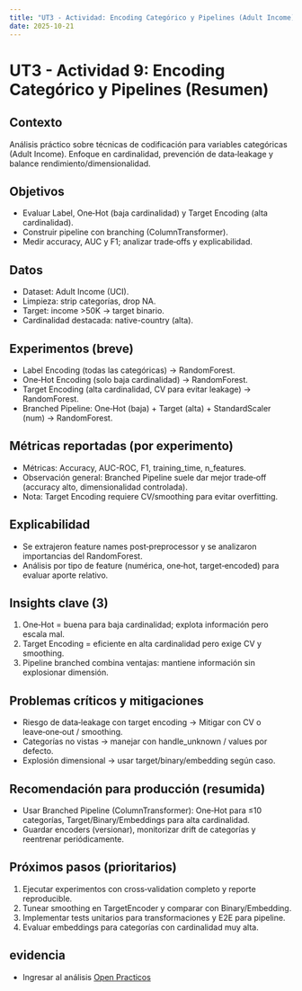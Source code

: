 ```yaml
---
title: "UT3 - Actividad: Encoding Categórico y Pipelines (Adult Income)"
date: 2025-10-21
---
```


# UT3 - Actividad 9: Encoding Categórico y Pipelines (Resumen)

## Contexto

Análisis práctico sobre técnicas de codificación para variables categóricas (Adult Income). Enfoque en cardinalidad, prevención de data‑leakage y balance rendimiento/dimensionalidad.

## Objetivos

- Evaluar Label, One‑Hot (baja cardinalidad) y Target Encoding (alta cardinalidad).
- Construir pipeline con branching (ColumnTransformer).
- Medir accuracy, AUC y F1; analizar trade‑offs y explicabilidad.

## Datos

- Dataset: Adult Income (UCI).
- Limpieza: strip categorías, drop NA.
- Target: income >50K → target binario.
- Cardinalidad destacada: native-country (alta).

## Experimentos (breve)

- Label Encoding (todas las categóricas) → RandomForest.
- One‑Hot Encoding (solo baja cardinalidad) → RandomForest.
- Target Encoding (alta cardinalidad, CV para evitar leakage) → RandomForest.
- Branched Pipeline: One‑Hot (baja) + Target (alta) + StandardScaler (num) → RandomForest.

## Métricas reportadas (por experimento)

- Métricas: Accuracy, AUC-ROC, F1, training_time, n_features.
- Observación general: Branched Pipeline suele dar mejor trade‑off (accuracy alto, dimensionalidad controlada).
- Nota: Target Encoding requiere CV/smoothing para evitar overfitting.

## Explicabilidad

- Se extrajeron feature names post‑preprocessor y se analizaron importancias del RandomForest.
- Análisis por tipo de feature (numérica, one‑hot, target‑encoded) para evaluar aporte relativo.

## Insights clave (3)

1. One‑Hot = buena para baja cardinalidad; explota información pero escala mal.
2. Target Encoding = eficiente en alta cardinalidad pero exige CV y smoothing.
3. Pipeline branched combina ventajas: mantiene información sin explosionar dimensión.

## Problemas críticos y mitigaciones

- Riesgo de data‑leakage con target encoding → Mitigar con CV o leave‑one‑out / smoothing.
- Categorías no vistas → manejar con handle_unknown / values por defecto.
- Explosión dimensional → usar target/binary/embedding según caso.

## Recomendación para producción (resumida)

- Usar Branched Pipeline (ColumnTransformer): One‑Hot para ≤10 categorías, Target/Binary/Embeddings para alta cardinalidad.
- Guardar encoders (versionar), monitorizar drift de categorías y reentrenar periódicamente.

## Próximos pasos (prioritarios)

1. Ejecutar experimentos con cross‑validation completo y reporte reproducible.
2. Tunear smoothing en TargetEncoder y comparar con Binary/Embedding.
3. Implementar tests unitarios para transformaciones y E2E para pipeline.
4. Evaluar embeddings para categorías con cardinalidad muy alta.

## evidencia

- Ingresar al análisis [Open Practicos](../Practicos/Practico_9.ipynb)
